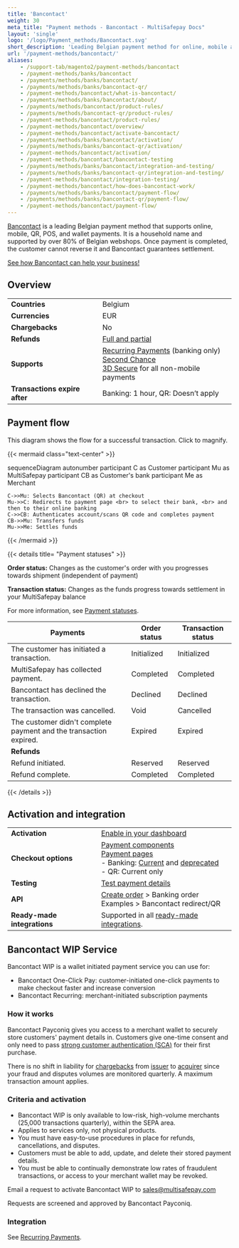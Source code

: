 ```yaml
---
title: 'Bancontact'
weight: 30
meta_title: "Payment methods - Bancontact - MultiSafepay Docs"
layout: 'single'
logo: '/logo/Payment_methods/Bancontact.svg'
short_description: 'Leading Belgian payment method for online, mobile app, and POS payments.'
url: '/payment-methods/bancontact/'
aliases: 
    - /support-tab/magento2/payment-methods/bancontact
    - /payment-methods/banks/bancontact
    - /payments/methods/banks/bancontact/
    - /payments/methods/banks/bancontact-qr/
    - /payment-methods/bancontact/what-is-bancontact/
    - /payments/methods/banks/bancontact/about/
    - /payments/methods/bancontact/product-rules/
    - /payments/methods/bancontact-qr/product-rules/
    - /payment-methods/bancontact/product-rules/
    - /payment-methods/bancontact/overview/
    - /payment-methods/bancontact/activate-bancontact/
    - /payments/methods/banks/bancontact/activation/
    - /payments/methods/banks/bancontact-qr/activation/
    - /payment-methods/bancontact/activation/
    - /payment-methods/bancontact/bancontact-testing
    - /payments/methods/banks/bancontact/integration-and-testing/
    - /payments/methods/banks/bancontact-qr/integration-and-testing/
    - /payment-methods/bancontact/integration-testing/
    - /payment-methods/bancontact/how-does-bancontact-work/
    - /payments/methods/banks/bancontact/payment-flow/
    - /payments/methods/banks/bancontact-qr/payment-flow/
    - /payment-methods/bancontact/payment-flow/
---
```

[Bancontact](https://www.bancontact.com/en) is a leading Belgian payment method that supports online, mobile, QR, POS, and wallet payments. It is a household name and supported by over 80% of Belgian webshops. Once payment is completed, the customer cannot reverse it and Bancontact guarantees settlement. 

[See how Bancontact can help your business!](https://www.multisafepay.com/solutions/payment-methods/bancontact)

## Overview

|   |   |   
|---|---|
| **Countries**  | Belgium  | 
| **Currencies**  | EUR | 
| **Chargebacks**  | No | 
| **Refunds** | [Full and partial](/refunds/#full-and-partial-refunds) |
| **Supports**  | [Recurring Payments](/payments/recurring-payments/) (banking only) <br> [Second Chance](/features/second-chance/) <br> [3D Secure](/features/3d-secure/) for all non-mobile payments |
| **Transactions expire after** | Banking: 1 hour, QR: Doesn’t apply  |

## Payment flow
This diagram shows the flow for a successful transaction. Click to magnify.

{{< mermaid class="text-center" >}}

sequenceDiagram
    autonumber
    participant C as Customer
    participant Mu as MultiSafepay
    participant CB as Customer's bank
    participant Me as Merchant

    C->>Mu: Selects Bancontact (QR) at checkout
    Mu->>C: Redirects to payment page <br> to select their bank, <br> and then to their online banking
    C->>CB: Authenticates account/scans QR code and completes payment
    CB->>Mu: Transfers funds 
    Mu->>Me: Settles funds 

{{< /mermaid >}}
&nbsp;  

{{< details title= "Payment statuses" >}}

**Order status:** Changes as the customer's order with you progresses towards shipment (independent of payment)

**Transaction status:** Changes as the funds progress towards settlement in your MultiSafepay balance

For more information, see [Payment statuses](/payments/payment-statuses/).

| Payments | Order status | Transaction status |
|---|---|---|
| The customer has initiated a transaction. | Initialized | Initialized |
| MultiSafepay has collected payment. | Completed | Completed |
| Bancontact has declined the transaction. | Declined | Declined   |
| The transaction was cancelled. | Void   | Cancelled   |
| The customer didn't complete payment and the transaction expired. | Expired | Expired |
| **Refunds** | ||
| Refund initiated. | Reserved | Reserved |
| Refund complete. | Completed | Completed |

{{< /details >}}

## Activation and integration

| | |
|---|---|
| **Activation** | [Enable in your dashboard](/payments/activating-payment-methods/#enable-in-dashboard) |
| **Checkout options** | [Payment components](/payment-components/) <br> [Payment pages](/payment-pages/) <br> - Banking: [Current](/payment-pages/activation/) and [deprecated](/payment-pages/deprecated/) <br> - QR: Current only |
| **Testing** | [Test payment details](/testing/test-payment-details/#banking-methods) |
| **API** | [Create order](https://docs-api.multisafepay.com/reference/createorder) > Banking order <br> Examples > Bancontact redirect/QR |
| **Ready-made integrations** | Supported in all [ready-made integrations](/integrations/ready-made/). |

## Bancontact WIP Service

Bancontact WIP is a wallet initiated payment service you can use for:

- Bancontact One-Click Pay: customer-initiated one-click payments to make checkout faster and increase conversion
- Bancontact Recurring: merchant-initiated subscription payments

### How it works

Bancontact Payconiq gives you access to a merchant wallet to securely store customers' payment details in. Customers give one-time consent and only need to pass [strong customer authentication (SCA)](/payment-regulations/sca/) for their first purchase. 

There is no shift in liability for [chargebacks](/chargebacks/) from [issuer](/glossaries/multisafepay-glossary/#issuer) to [acquirer](/glossaries/multisafepay-glossary/#acquirer) since your fraud and disputes volumes are monitored quarterly. A maximum transaction amount applies. 

### Criteria and activation

- Bancontact WIP is only available to low-risk, high-volume merchants (25,000 transactions quarterly), within the SEPA area. 
- Applies to services only, not physical products. 
- You must have easy-to-use procedures in place for refunds, cancellations, and disputes.
- Customers must be able to add, update, and delete their stored payment details.  
- You must be able to continually demonstrate low rates of fraudulent transactions, or access to your merchant wallet may be revoked. 

Email a request to activate Bancontact WIP to <sales@multisafepay.com>

Requests are screened and approved by Bancontact Payconiq. 

### Integration

See [Recurring Payments](/payments/recurring-payments/).
